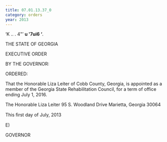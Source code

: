 ```yaml
---
title: 07.01.13.37_0
category: orders
year: 2013
---
```

 

‘K .. . 4"’
__u '7ui6 ‘__.

THE STATE OF GEORGIA

EXECUTIVE ORDER

BY THE GOVERNOR:

ORDERED:

That the Honorable Liza Leiter of Cobb County, Georgia, is
appointed as a member of the Georgia State Rehabilitation Council,
for a term of office ending July 1, 2016.

The Honorable Liza Leiter
95 S. Woodland Drive
Marietta, Georgia 30064

This ﬁrst day of July, 2013

E)

GOVERNOR

